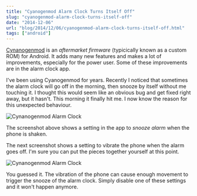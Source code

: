 ```yaml
---
title: "Cyanogenmod Alarm Clock Turns Itself Off"
slug: "cyanogenmod-alarm-clock-turns-itself-off"
date: "2014-12-06"
url: "blog/2014/12/06/cyanogenmod-alarm-clock-turns-itself-off.html"
tags: ["android"]
---
```


[Cynanogenmod](https://www.cyanogenmod.org/) is an *aftermarket firmware* (typicically known
as a custom ROM) for Android. It adds many new features and makes a lot of improvements, especially
for the power user. Some of these improvements are in the alarm clock app.

I've been using Cyanogenmod for years. Recently I noticed that sometimes the alarm clock
will go off in the morning, then snooze by itself without me touching it. I thought this would seem
like an obvious bug and get fixed right away, but it hasn't. This morning it finally hit me. I
now know the reason for this unexpected behaviour.

![Cynanogenmod Alarm Clock](/images/cyanogenmod_alarm_1.png)

The screenshot above shows a setting in the app to *snooze alarm* when the phone is shaken.

The next screenshot shows a setting to vibrate the phone when the alarm goes off. I'm sure
you can put the pieces together yourself at this point.

![Cynanogenmod Alarm Clock](/images/cyanogenmod_alarm_2.png)

You guessed it. The vibration of the phone can cause enough movement to trigger the snooze of the
alarm clock. Simply disable one of these settings and it won't happen anymore.
